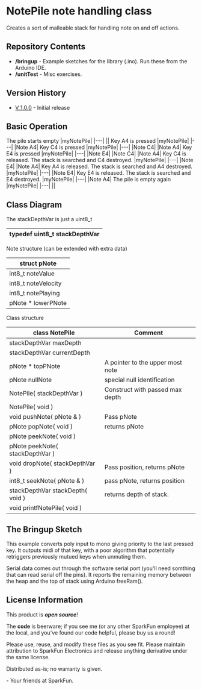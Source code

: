 NotePile note handling class
========================================


Creates a sort of malleable stack for handling note on and off actions.

Repository Contents
-------------------

* **/bringup** - Example sketches for the library (.ino). Run these from the Arduino IDE. 
* **/unitTest** - Misc exercises.

Version History
---------------

* [V_1.0.0](https://github.com/marshalltaylorSFE/NotePile_Note_Handler/tree/V_1.0.0) - Initial release

Basic Operation
--------------
The pile starts empty
|myNotePile|
|---|
||
Key A4 is pressed
|myNotePile|
|---|
|Note A4|
Key C4 is pressed
|myNotePile|
|---|
|Note C4|
|Note A4|
Key E4 is pressed
|myNotePile|
|---|
|Note E4|
|Note C4|
|Note A4|
Key C4 is released.  The stack is searched and C4 destroyed.
|myNotePile|
|---|
|Note E4|
|Note A4|
Key A4 is released.  The stack is searched and A4 destroyed.
|myNotePile|
|---|
|Note E4|
Key E4 is released.  The stack is searched and E4 destroyed.
|myNotePile|
|---|
|Note A4|
The pile is empty again
|myNotePile|
|---|
||

Class Diagram
-------------------
The stackDepthVar is just a uint8_t

|typedef uint8_t stackDepthVar|
|---|

Note structure (can be extended with extra data)

|struct pNote|
|---|
|int8_t noteValue|
|int8_t noteVelocity|
|int8_t notePlaying|
|pNote * lowerPNote|

Class structure

|class NotePile|Comment|
|---|---|
|stackDepthVar maxDepth||
|stackDepthVar currentDepth||
|pNote * topPNote|A pointer to the upper most note|
|pNote nullNote|special null identification|
|NotePile( stackDepthVar )|Construct with passed max depth|
|NotePile( void )||
|void pushNote( pNote & )|Pass pNote|
|pNote popNote( void )|returns pNote|
|pNote peekNote( void )||
|pNote peekNote( stackDepthVar )||
|void dropNote( stackDepthVar )|Pass position, returns pNote|
|int8_t seekNote( pNote & )|pass pNote, returns position|
|stackDepthVar stackDepth( void )|returns depth of stack.|
|void printfNotePile( void )||

The Bringup Sketch
-------------------
This example converts poly input to mono giving priority to the
last pressed key.  It outputs midi of that key, with a poor algorithm
that potentially retriggers previously mutued keys when unmuting them.

Serial data comes out through the software serial port (you'll need
somthing that can read serial off the pins).  It reports the remaining
memory between the heap and the top of stack using Arduino freeRam().


License Information
-------------------

This product is _**open source**_! 

The **code** is beerware; if you see me (or any other SparkFun employee) at the local, and you've found our code helpful, please buy us a round!

Please use, reuse, and modify these files as you see fit. Please maintain attribution to SparkFun Electronics and release anything derivative under the same license.

Distributed as-is; no warranty is given.

\- Your friends at SparkFun.
